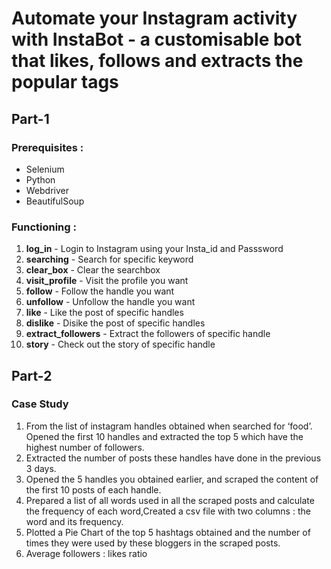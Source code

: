 # Automate your Instagram activity with InstaBot - a customisable bot that likes, follows and extracts the popular tags
## Part-1

### Prerequisites :
* Selenium
* Python
* Webdriver
* BeautifulSoup

### Functioning :
1.	__log_in__ - Login to Instagram using your Insta_id and Passsword
2.	__searching__ - Search for specific keyword
3.	__clear_box__ - Clear the searchbox
4.	__visit_profile__ - Visit the profile you want
5.	__follow__ - Follow the handle you want
6.	__unfollow__ - Unfollow the handle you want
7.	__like__ - Like the post of specific handles
8.	__dislike__ - Disike the post of specific handles
9.	__extract_followers__ - Extract the followers of specific handle
10.	__story__ - Check out the story of specific handle

## Part-2

### Case Study
1.	From the list of instagram handles obtained when searched for ‘food’. Opened the first 10 handles and extracted the top 5 which have the highest number of followers.
2.	Extracted the number of posts these handles have done in the previous 3 days.
3.	Opened the 5 handles you obtained earlier, and scraped the content of the first 10 posts of each handle.
4.	Prepared a list of all words used in all the scraped posts and calculate the frequency of each word,Created a csv file with two columns : the word and its frequency.
5.	Plotted a Pie Chart of the top 5 hashtags obtained and the number of times they were used by these bloggers in the scraped posts.
6.	Average followers : likes ratio
